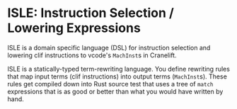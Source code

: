 # ISLE: Instruction Selection / Lowering Expressions

ISLE is a domain specific language (DSL) for instruction selection and lowering
clif instructions to vcode's `MachInst`s in Cranelift.

ISLE is a statically-typed term-rewriting language. You define rewriting rules
that map input terms (clif instructions) into output terms (`MachInst`s). These
rules get compiled down into Rust source test that uses a tree of `match`
expressions that is as good or better than what you would have written by hand.

